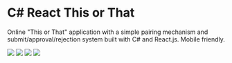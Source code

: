 # C# React This or That
Online "This or That" application with a simple pairing mechanism and submit/approval/rejection system built with C# and React.js. Mobile friendly.

![](https://i.imgur.com/ocdaSNv.png)
![](https://i.imgur.com/eRPNdAR.png)
![](https://i.imgur.com/TkWmcu0.png)
![](https://i.imgur.com/BZfxbNK.png)

